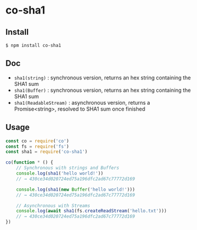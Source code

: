 # co-sha1

## Install

    $ npm install co-sha1

## Doc
- `sha1(string)` : synchronous version, returns an hex string containing the SHA1 sum
- `sha1(Buffer)` : synchronous version, returns an hex string containing the SHA1 sum
- `sha1(ReadableStream)` : asynchronous version, returns a Promise\<string\>, resolved to SHA1 sum once finished

## Usage

```js
const co = require('co')
const fs = require('fs')
const sha1 = require('co-sha1')

co(function * () {
    // Synchronous with strings and Buffers
    console.log(sha1('hello world!'))
    // → 430ce34d020724ed75a196dfc2ad67c77772d169

    console.log(sha1(new Buffer('hello world!')))
    // → 430ce34d020724ed75a196dfc2ad67c77772d169

    // Asynchronous with Streams
    console.log(await sha1(fs.createReadStream('hello.txt')))
    // → 430ce34d020724ed75a196dfc2ad67c77772d169
})
```
